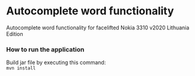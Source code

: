 # Autocomplete word functionality

Autocomplete word functionality for facelifted Nokia 3310 v2020 Lithuania Edition

### How to run the application
Build jar file by executing this command:  
`mvn install`  

